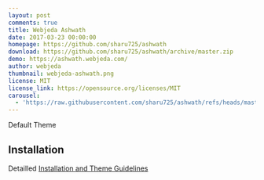 ```yaml
---
layout: post
comments: true
title: Webjeda Ashwath
date: 2017-03-23 00:00:00
homepage: https://github.com/sharu725/ashwath
download: https://github.com/sharu725/ashwath/archive/master.zip
demo: https://ashwath.webjeda.com/
author: webjeda
thumbnail: webjeda-ashwath.png
license: MIT
license_link: https://opensource.org/licenses/MIT
carousel:
  - 'https://raw.githubusercontent.com/sharu725/ashwath/refs/heads/master/images/Default.png'
---
```


Default Theme

## Installation

Detailled [Installation and Theme Guidelines](https://blog.webjeda.com/jekyll-themes/)
